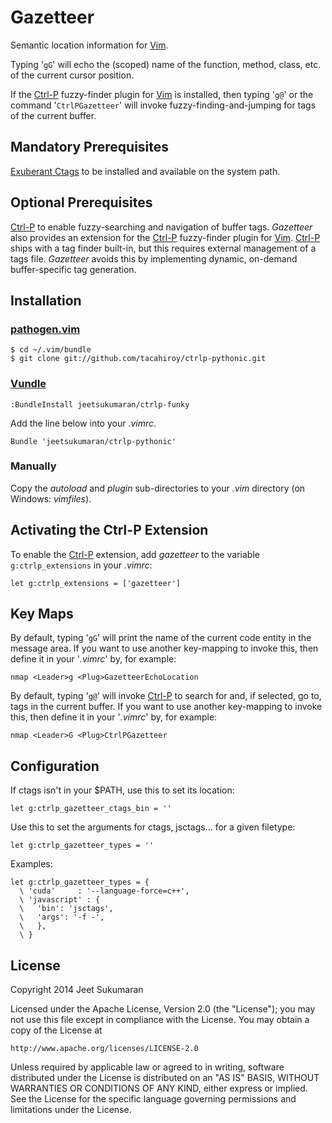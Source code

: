 Gazetteer
=========

Semantic location information for [Vim](http://www.vim.org).

Typing '``gG``' will echo the (scoped) name of the function, method, class, etc.
of the current cursor position.

If the [Ctrl-P](https://github.com/kien/ctrlp.vim) fuzzy-finder plugin for
[Vim](http://www.vim.org)  is installed, then typing '``g@``' or the command
'``CtrlPGazetteer``' will invoke fuzzy-finding-and-jumping for tags of the
current buffer.

Mandatory Prerequisites
-----------------------

[Exuberant Ctags](http://ctags.sourceforge.net/) to be installed and
available on the system path.

Optional Prerequisites
----------------------
[Ctrl-P](https://github.com/kien/ctrlp.vim) to enable fuzzy-searching and
navigation of buffer tags.
_Gazetteer_ also provides an extension for the
[Ctrl-P](https://github.com/kien/ctrlp.vim) fuzzy-finder plugin for
[Vim](http://www.vim.org).  [Ctrl-P](https://github.com/kien/ctrlp.vim) ships
with a tag finder built-in, but this requires external management of a tags
file. _Gazetteer_ avoids this by implementing dynamic, on-demand
buffer-specific tag generation.

Installation
------------

### [pathogen.vim](https://github.com/tpope/vim-pathogen)

    $ cd ~/.vim/bundle
    $ git clone git://github.com/tacahiroy/ctrlp-pythonic.git


### [Vundle](https://github.com/gmarik/vundle.git)

    :BundleInstall jeetsukumaran/ctrlp-funky

Add the line below into your _.vimrc_.

    Bundle 'jeetsukumaran/ctrlp-pythonic'

### Manually

Copy the _autoload_ and _plugin_ sub-directories to your _.vim_ directory (on
Windows: _vimfiles_).

Activating the Ctrl-P Extension
-------------------------------

To enable the [Ctrl-P](https://github.com/kien/ctrlp.vim) extension, add
*gazetteer* to the variable `g:ctrlp_extensions` in your _.vimrc_:

    let g:ctrlp_extensions = ['gazetteer']

Key Maps
--------

By default, typing '``gG``' will print the name of the current code entity
in the message area. If you want to use another key-mapping to invoke this,
then define it in your '_.vimrc_'  by, for example:

    nmap <Leader>g <Plug>GazetteerEchoLocation

By default, typing '``g@``' will invoke
[Ctrl-P](https://github.com/kien/ctrlp.vim) to search for and, if selected, go
to, tags in the current buffer. If you want to use another key-mapping to
invoke this, then define it in your '_.vimrc_' by, for example:

    nmap <Leader>G <Plug>CtrlPGazetteer

Configuration
-------------

If ctags isn't in your $PATH, use this to set its location:

    let g:ctrlp_gazetteer_ctags_bin = ''

Use this to set the arguments for ctags, jsctags... for a given filetype:

    let g:ctrlp_gazetteer_types = ''

Examples:

    let g:ctrlp_gazetteer_types = {
      \ 'cuda'     : '--language-force=c++',
      \ 'javascript' : {
      \   'bin': 'jsctags',
      \   'args': '-f -',
      \   },
      \ }

License
-------

Copyright 2014 Jeet Sukumaran

Licensed under the Apache License, Version 2.0 (the "License");
you may not use this file except in compliance with the License.
You may obtain a copy of the License at

    http://www.apache.org/licenses/LICENSE-2.0

Unless required by applicable law or agreed to in writing, software
distributed under the License is distributed on an "AS IS" BASIS,
WITHOUT WARRANTIES OR CONDITIONS OF ANY KIND, either express or implied.
See the License for the specific language governing permissions and
limitations under the License.
